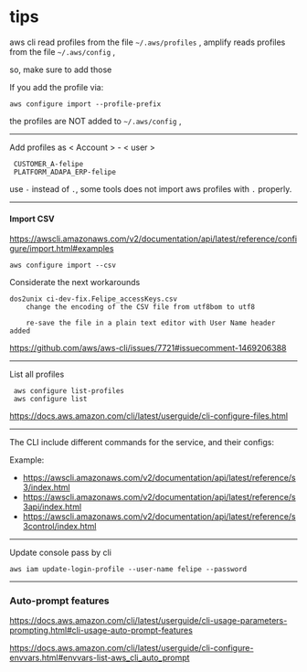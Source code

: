 # tips

aws cli read profiles from the file `~/.aws/profiles` ,
amplify reads profiles from the file `~/.aws/config` ,

so, make sure to add those


If you add the profile via:

```
aws configure import --profile-prefix
```

the profiles are NOT added to `~/.aws/config` ,

---

Add profiles as < Account > - < user >
``` 
 CUSTOMER_A-felipe
 PLATFORM_ADAPA_ERP-felipe
 ```
use `-` instead of `.`, some tools does not import aws profiles with `.` properly.

---

#### Import CSV

https://awscli.amazonaws.com/v2/documentation/api/latest/reference/configure/import.html#examples

```
aws configure import --csv
```

Considerate the next workarounds

```
dos2unix ci-dev-fix.Felipe_accessKeys.csv
    change the encoding of the CSV file from utf8bom to utf8

    re-save the file in a plain text editor with User Name header added

```
https://github.com/aws/aws-cli/issues/7721#issuecomment-1469206388



---

List all profiles
```
 aws configure list-profiles
 aws configure list
```
 
https://docs.aws.amazon.com/cli/latest/userguide/cli-configure-files.html

---

The CLI include different commands for the service, and their configs:

Example:
  * https://awscli.amazonaws.com/v2/documentation/api/latest/reference/s3/index.html
  * https://awscli.amazonaws.com/v2/documentation/api/latest/reference/s3api/index.html
  * https://awscli.amazonaws.com/v2/documentation/api/latest/reference/s3control/index.html



---

Update console pass by cli

```
aws iam update-login-profile --user-name felipe --password
```


---

### Auto-prompt features

https://docs.aws.amazon.com/cli/latest/userguide/cli-usage-parameters-prompting.html#cli-usage-auto-prompt-features

https://docs.aws.amazon.com/cli/latest/userguide/cli-configure-envvars.html#envvars-list-aws_cli_auto_prompt

